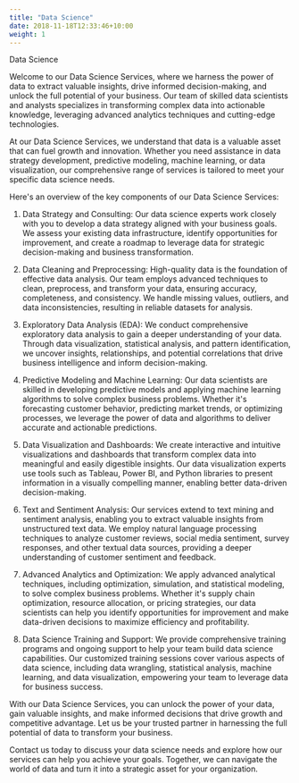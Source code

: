 ```yaml
---
title: "Data Science"
date: 2018-11-18T12:33:46+10:00
weight: 1
---
```


Data Science

Welcome to our Data Science Services, where we harness the power of data to extract valuable insights, drive informed decision-making, and unlock the full potential of your business. Our team of skilled data scientists and analysts specializes in transforming complex data into actionable knowledge, leveraging advanced analytics techniques and cutting-edge technologies.

At our Data Science Services, we understand that data is a valuable asset that can fuel growth and innovation. Whether you need assistance in data strategy development, predictive modeling, machine learning, or data visualization, our comprehensive range of services is tailored to meet your specific data science needs.

Here's an overview of the key components of our Data Science Services:

1. Data Strategy and Consulting: Our data science experts work closely with you to develop a data strategy aligned with your business goals. We assess your existing data infrastructure, identify opportunities for improvement, and create a roadmap to leverage data for strategic decision-making and business transformation.

2. Data Cleaning and Preprocessing: High-quality data is the foundation of effective data analysis. Our team employs advanced techniques to clean, preprocess, and transform your data, ensuring accuracy, completeness, and consistency. We handle missing values, outliers, and data inconsistencies, resulting in reliable datasets for analysis.

3. Exploratory Data Analysis (EDA): We conduct comprehensive exploratory data analysis to gain a deeper understanding of your data. Through data visualization, statistical analysis, and pattern identification, we uncover insights, relationships, and potential correlations that drive business intelligence and inform decision-making.

4. Predictive Modeling and Machine Learning: Our data scientists are skilled in developing predictive models and applying machine learning algorithms to solve complex business problems. Whether it's forecasting customer behavior, predicting market trends, or optimizing processes, we leverage the power of data and algorithms to deliver accurate and actionable predictions.

5. Data Visualization and Dashboards: We create interactive and intuitive visualizations and dashboards that transform complex data into meaningful and easily digestible insights. Our data visualization experts use tools such as Tableau, Power BI, and Python libraries to present information in a visually compelling manner, enabling better data-driven decision-making.

6. Text and Sentiment Analysis: Our services extend to text mining and sentiment analysis, enabling you to extract valuable insights from unstructured text data. We employ natural language processing techniques to analyze customer reviews, social media sentiment, survey responses, and other textual data sources, providing a deeper understanding of customer sentiment and feedback.

7. Advanced Analytics and Optimization: We apply advanced analytical techniques, including optimization, simulation, and statistical modeling, to solve complex business problems. Whether it's supply chain optimization, resource allocation, or pricing strategies, our data scientists can help you identify opportunities for improvement and make data-driven decisions to maximize efficiency and profitability.

8. Data Science Training and Support: We provide comprehensive training programs and ongoing support to help your team build data science capabilities. Our customized training sessions cover various aspects of data science, including data wrangling, statistical analysis, machine learning, and data visualization, empowering your team to leverage data for business success.

With our Data Science Services, you can unlock the power of your data, gain valuable insights, and make informed decisions that drive growth and competitive advantage. Let us be your trusted partner in harnessing the full potential of data to transform your business.

Contact us today to discuss your data science needs and explore how our services can help you achieve your goals. Together, we can navigate the world of data and turn it into a strategic asset for your organization.
